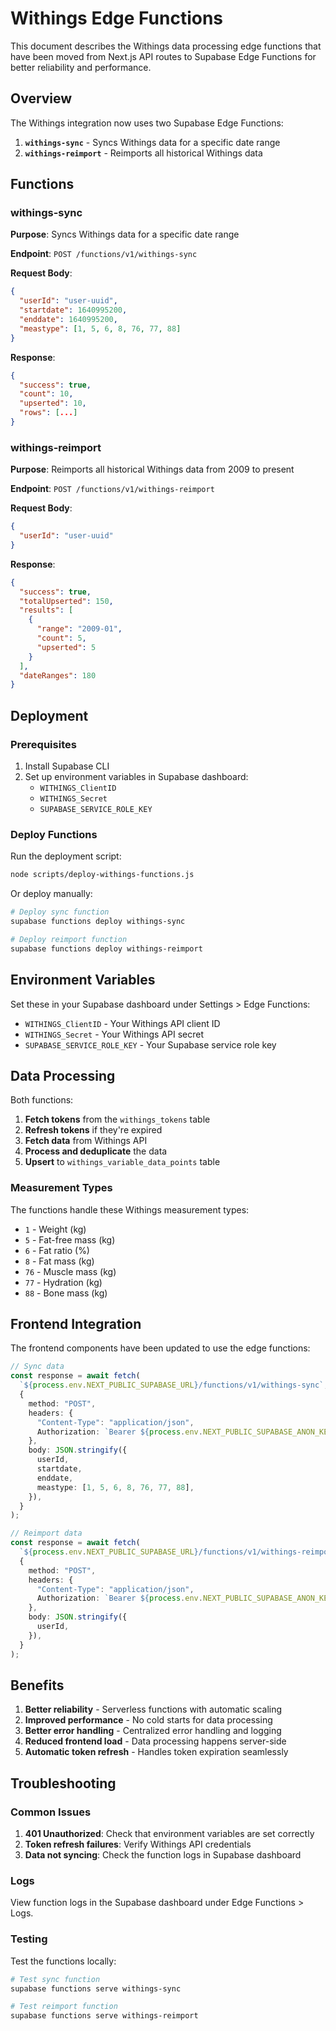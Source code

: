 # Withings Edge Functions

This document describes the Withings data processing edge functions that have been moved from Next.js API routes to Supabase Edge Functions for better reliability and performance.

## Overview

The Withings integration now uses two Supabase Edge Functions:

1. **`withings-sync`** - Syncs Withings data for a specific date range
2. **`withings-reimport`** - Reimports all historical Withings data

## Functions

### withings-sync

**Purpose**: Syncs Withings data for a specific date range

**Endpoint**: `POST /functions/v1/withings-sync`

**Request Body**:

```json
{
  "userId": "user-uuid",
  "startdate": 1640995200,
  "enddate": 1640995200,
  "meastype": [1, 5, 6, 8, 76, 77, 88]
}
```

**Response**:

```json
{
  "success": true,
  "count": 10,
  "upserted": 10,
  "rows": [...]
}
```

### withings-reimport

**Purpose**: Reimports all historical Withings data from 2009 to present

**Endpoint**: `POST /functions/v1/withings-reimport`

**Request Body**:

```json
{
  "userId": "user-uuid"
}
```

**Response**:

```json
{
  "success": true,
  "totalUpserted": 150,
  "results": [
    {
      "range": "2009-01",
      "count": 5,
      "upserted": 5
    }
  ],
  "dateRanges": 180
}
```

## Deployment

### Prerequisites

1. Install Supabase CLI
2. Set up environment variables in Supabase dashboard:
   - `WITHINGS_ClientID`
   - `WITHINGS_Secret`
   - `SUPABASE_SERVICE_ROLE_KEY`

### Deploy Functions

Run the deployment script:

```bash
node scripts/deploy-withings-functions.js
```

Or deploy manually:

```bash
# Deploy sync function
supabase functions deploy withings-sync

# Deploy reimport function
supabase functions deploy withings-reimport
```

## Environment Variables

Set these in your Supabase dashboard under Settings > Edge Functions:

- `WITHINGS_ClientID` - Your Withings API client ID
- `WITHINGS_Secret` - Your Withings API secret
- `SUPABASE_SERVICE_ROLE_KEY` - Your Supabase service role key

## Data Processing

Both functions:

1. **Fetch tokens** from the `withings_tokens` table
2. **Refresh tokens** if they're expired
3. **Fetch data** from Withings API
4. **Process and deduplicate** the data
5. **Upsert** to `withings_variable_data_points` table

### Measurement Types

The functions handle these Withings measurement types:

- `1` - Weight (kg)
- `5` - Fat-free mass (kg)
- `6` - Fat ratio (%)
- `8` - Fat mass (kg)
- `76` - Muscle mass (kg)
- `77` - Hydration (kg)
- `88` - Bone mass (kg)

## Frontend Integration

The frontend components have been updated to use the edge functions:

```typescript
// Sync data
const response = await fetch(
  `${process.env.NEXT_PUBLIC_SUPABASE_URL}/functions/v1/withings-sync`,
  {
    method: "POST",
    headers: {
      "Content-Type": "application/json",
      Authorization: `Bearer ${process.env.NEXT_PUBLIC_SUPABASE_ANON_KEY}`,
    },
    body: JSON.stringify({
      userId,
      startdate,
      enddate,
      meastype: [1, 5, 6, 8, 76, 77, 88],
    }),
  }
);

// Reimport data
const response = await fetch(
  `${process.env.NEXT_PUBLIC_SUPABASE_URL}/functions/v1/withings-reimport`,
  {
    method: "POST",
    headers: {
      "Content-Type": "application/json",
      Authorization: `Bearer ${process.env.NEXT_PUBLIC_SUPABASE_ANON_KEY}`,
    },
    body: JSON.stringify({
      userId,
    }),
  }
);
```

## Benefits

1. **Better reliability** - Serverless functions with automatic scaling
2. **Improved performance** - No cold starts for data processing
3. **Better error handling** - Centralized error handling and logging
4. **Reduced frontend load** - Data processing happens server-side
5. **Automatic token refresh** - Handles token expiration seamlessly

## Troubleshooting

### Common Issues

1. **401 Unauthorized**: Check that environment variables are set correctly
2. **Token refresh failures**: Verify Withings API credentials
3. **Data not syncing**: Check the function logs in Supabase dashboard

### Logs

View function logs in the Supabase dashboard under Edge Functions > Logs.

### Testing

Test the functions locally:

```bash
# Test sync function
supabase functions serve withings-sync

# Test reimport function
supabase functions serve withings-reimport
```
